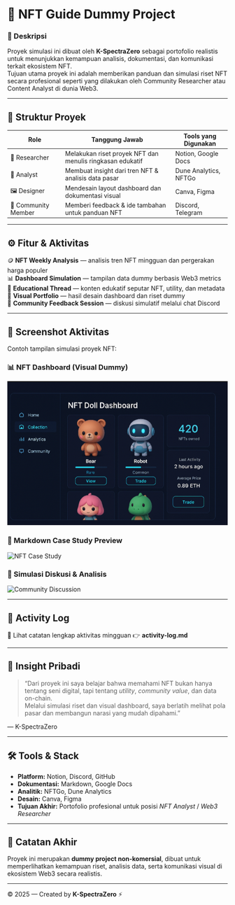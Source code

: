 # 🎨 NFT Guide Dummy Project

### 📘 Deskripsi
Proyek simulasi ini dibuat oleh **K-SpectraZero** sebagai portofolio realistis untuk menunjukkan kemampuan analisis, dokumentasi, dan komunikasi terkait ekosistem NFT.  
Tujuan utama proyek ini adalah memberikan panduan dan simulasi riset NFT secara profesional seperti yang dilakukan oleh Community Researcher atau Content Analyst di dunia Web3.

---

## 🧩 Struktur Proyek

| Role | Tanggung Jawab | Tools yang Digunakan |
|------|----------------|----------------------|
| 🧠 Researcher | Melakukan riset proyek NFT dan menulis ringkasan edukatif | Notion, Google Docs |
| 💬 Analyst | Membuat insight dari tren NFT & analisis data pasar | Dune Analytics, NFTGo |
| 🖼️ Designer | Mendesain layout dashboard dan dokumentasi visual | Canva, Figma |
| 👥 Community Member | Memberi feedback & ide tambahan untuk panduan NFT | Discord, Telegram |

---

## ⚙️ Fitur & Aktivitas

🪙 **NFT Weekly Analysis** — analisis tren NFT mingguan dan pergerakan harga populer  
📊 **Dashboard Simulation** — tampilan data dummy berbasis Web3 metrics  
🧠 **Educational Thread** — konten edukatif seputar NFT, utility, dan metadata  
🎨 **Visual Portfolio** — hasil desain dashboard dan riset dummy  
💬 **Community Feedback Session** — diskusi simulatif melalui chat Discord  

---

## 📸 Screenshot Aktivitas

Contoh tampilan simulasi proyek NFT:

### 📊 NFT Dashboard (Visual Dummy)
![NFT Dashboard](IMG_20251026_162722.png)

### 📑 Markdown Case Study Preview
![NFT Case Study](IMG_20251026_162623)

### 💬 Simulasi Diskusi & Analisis
![Community Discussion](IMG_20251026_162551)

---

## 🧾 Activity Log

📘 Lihat catatan lengkap aktivitas mingguan 👉 **activity-log.md**

---

## 🧭 Insight Pribadi

> “Dari proyek ini saya belajar bahwa memahami NFT bukan hanya tentang seni digital, tapi tentang *utility*, *community value*, dan data on-chain.  
> Melalui simulasi riset dan visual dashboard, saya berlatih melihat pola pasar dan membangun narasi yang mudah dipahami.”

— K-SpectraZero

---

## 🛠️ Tools & Stack

- **Platform:** Notion, Discord, GitHub  
- **Dokumentasi:** Markdown, Google Docs  
- **Analitik:** NFTGo, Dune Analytics  
- **Desain:** Canva, Figma  
- **Tujuan Akhir:** Portofolio profesional untuk posisi *NFT Analyst* / *Web3 Researcher*

---

## 🧩 Catatan Akhir

Proyek ini merupakan **dummy project non-komersial**, dibuat untuk memperlihatkan kemampuan riset, analisis data, serta komunikasi visual di ekosistem Web3 secara realistis.

---

© 2025 — Created by **K-SpectraZero** ⚡
